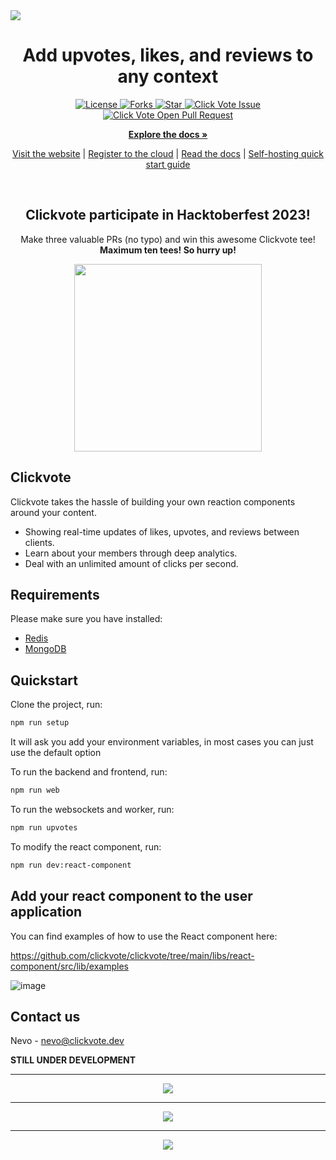<a href="https://clickvote.dev" rel="dofollow">
  <img src="https://github.com/clickvote/clickvote/assets/100117126/8a81b669-970d-46b3-b97b-92f71087c391" />
</a>




<h1 align="center">Add upvotes, likes, and reviews to any context</h1>

  <p align="center">
    <a href="https://github.com/clickvote/clickvote/blob/master/LICENSE" target="blank">
      <img src="https://img.shields.io/github/license/clickvote/clickvote?style=for-the-badge&logo=appveyor" alt="License" />
    </a>
    <a href="https://github.com/clickvote/clickvote/fork" target="blank">
      <img src="https://img.shields.io/github/forks/clickvote/clickvote?style=for-the-badge&logo=appveyor" alt="Forks"/>
    </a>
    <a href="https://github.com/clickvote/clickvote/stargazers" target="blank">
    <img src="https://img.shields.io/github/stars/clickvote/clickvote?style=for-the-badge&logo=appveyor" alt="Star"/>
    </a>
    <a href="https://github.com/clickvote/clickvote/issues" target="blank">
      <img src="https://img.shields.io/github/issues/clickvote/clickvote.svg?style=for-the-badge&logo=appveyor" alt="Click Vote Issue"/>
    </a>
    <a href="https://github.com/clickvote/clickvote/pulls" target="blank">
      <img src="https://img.shields.io/github/issues-pr/clickvote/clickvote.svg?style=for-the-badge&logo=appveyor" alt="Click Vote Open Pull Request"/>
    </a>
  </p>

  <p align="center">
    <a href="https://docs.clickvote.dev" rel="dofollow"><strong>Explore the docs »</strong></a>
    <br />
    <p align="center">
      <a href="https://clickvote.dev">Visit the website</a> | 
      <a href="https://app.clickvote.dev">Register to the cloud</a> | 
      <a href="https://docs.clickvote.dev">Read the docs</a> | 
      <a href="https://docs.clickvote.dev/quickstart">Self-hosting quick start guide</a>
    </p>
  </p>

<br />
<h2 align="center">Clickvote participate in Hacktoberfest 2023!</h2>
<p align="center">Make three valuable PRs (no typo) and win this awesome Clickvote tee!<br /><strong>Maximum ten tees! So hurry up!</strong></p>

<p align="center">
<img src="https://github.com/clickvote/clickvote/assets/100117126/96058f9a-72ca-4c15-8026-449efcf6b964" align="center" width="300" />
</p>

<h2>Clickvote</h2>

Clickvote takes the hassle of building your own reaction components around your content.

- Showing real-time updates of likes, upvotes, and reviews between clients.
- Learn about your members through deep analytics.
- Deal with an unlimited amount of clicks per second.

<h2>Requirements</h2>
Please make sure you have installed:

- [Redis](https://redis.io/docs/getting-started/installation/)
- [MongoDB](https://www.mongodb.com/)

<h2>Quickstart</h2>
Clone the project, run:

```bash
npm run setup
```

It will ask you add your environment variables, in most cases you can just use the default option

To run the backend and frontend, run:
```bash
npm run web
```

To run the websockets and worker, run:
```bash
npm run upvotes
```

To modify the react component, run:
```bash
npm run dev:react-component
```

<h2>Add your react component to the user application</h2>

You can find examples of how to use the React component here:

https://github.com/clickvote/clickvote/tree/main/libs/react-component/src/lib/examples

![image](https://github.com/clickvote/clickvote/assets/100117126/4596c634-4924-4e75-957e-e78aa046980f)


<h2>Contact us</h2>

Nevo - [nevo@clickvote.dev](mailto:nevo@clickvote.dev)

<b>STILL UNDER DEVELOPMENT</b>
<hr />

<p align="center">
  <img src="https://github.com/clickvote/clickvote/assets/100117126/cb42e226-7bfc-4065-a5f0-884157494cb5" />
</p>
<hr />
<p align="center">
  <img src="https://github.com/clickvote/clickvote/assets/100117126/11a0a296-05ac-4529-8fcf-9f666eab0662" />
</p>
<hr />
<p align="center">
  <img src="https://github.com/clickvote/clickvote/assets/100117126/de390e5b-e0b7-4845-a38d-a538ee14c8bd" />
</p>


